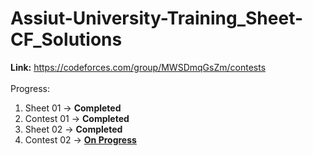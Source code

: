 # Assiut-University-Training_Sheet-CF_Solutions
<b>Link:</b> https://codeforces.com/group/MWSDmqGsZm/contests <br><br>
Progress:

1. Sheet 01 -> <b>Completed</b>
2. Contest 01 -> <b>Completed</b>
3. Sheet 02 -> <b>Completed</b>
4. Contest 02 -> <b><ins>On Progress</ins></b>
